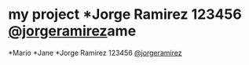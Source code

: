 # my project *Jorge Ramirez 123456 [@jorgeramirez](hettps://github.com/jorgeramirez)ame

*Mario
*Jane
*Jorge Ramirez 123456 [@jorgeramirez](https://github.com/jorgeramirez)
